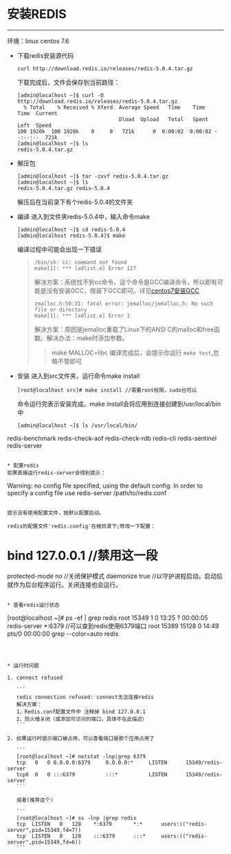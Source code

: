 



#  安装REDIS

***

环境：linux centos 7.6

* 下载redis安装源代码

  ````
  curl http://download.redis.io/releases/redis-5.0.4.tar.gz
  ````

  下载完成后，文件会保存到当前路径：

  ```
  [admin@localhost ~]$ curl -O http://download.redis.io/releases/redis-5.0.4.tar.gz
    % Total    % Received % Xferd  Average Speed   Time    Time     Time  Current
                                   Dload  Upload   Total   Spent    Left  Speed
  100 1920k  100 1920k    0     0   721k      0  0:00:02  0:00:02 --:--:--  721k
  [admin@localhost ~]$ ls
  redis-5.0.4.tar.gz
  ```

  

* 解压包

  ```
  [admin@localhost ~]$ tar -zxvf redis-5.0.4.tar.gz
  [admin@localhost ~]$ ls
  redis-5.0.4.tar.gz redis-5.0.4
  ```

  解压后在当前录下有个redis-5.0.4的文件夹

* 编译
  进入到文件夹redis-5.0.4中，输入命令make

  ```
  [admin@localhost ~]$ cd redis-5.0.4
  [admin@localhost redis-5.0.4]$ make
  ```

   编译过程中可能会出现一下错误
  >
  > ```
  > /bin/sh: cc: command not found
  > make[1]: *** [adlist.o] Error 127
  > ```
  > 解决方案：系统找不到cc命令，这个命令是GCC编译命令，所以即有可能是没有安装GCC，按装下GCC即可。详见[centos7安装GCC](centos7ofGCC.md)
  >
  >
  > ```
  > zmalloc.h:50:31: fatal error: jemalloc/jemalloc.h: No such file or directory
  > make[1]: *** [adlist.o] Error 1
  > ```
  >
  > 解决方案：原因是jemalloc重载了Linux下的ANSI C的malloc和free函数。解决办法：make时添加参数。
  >
  > > make MALLOC=libc
  编译完成后，会提示你运行 `make test`,忽略不管即可


* 安装
  进入到src文件夹，运行命令make install
  ```shell
  [root@localhost src]# make install //需要root权限，sudo也可以
  ```
  命令运行完表示安装完成。make install会将应用到连接创建到/usr/local/bin中
  ```shell
  [admin@localhost ~]$ ls /usr/local/bin/
redis-benchmark  redis-check-aof  redis-check-rdb  redis-cli  redis-sentinel  redis-server
  ```
  
* 配置redis
  如果直接运行redis-server会得到提示：

  ```
  Warning: no config file specified, using the default config. In order to specify a config file use redis-server /path/to/redis.conf
  ```

  提示没有使用配置文件，按默认配置启动。

  redis的配置文件'redis.config'在根目录下;修改一下配置：

  ```
  # bind 127.0.0.1  //禁用这一段
  protected-mode no  //关闭保护模式
  daemonize true //以守护进程启动。启动后就作为后台程序运行。关闭连接也会运行。
  ```

* 查看redis运行状态

  ```
  [root@localhost ~]# ps -ef | grep redis
  root     15349     1  0 13:25 ?        00:00:05 redis-server *:6379 //可以查到redis使用6379端口
  root     15389 15128  0 14:49 pts/0    00:00:00 grep --color=auto redis
  ```

  

* 运行时问题

  1. connect refused

     ```
     redis connection refused: connect无法连接redis
     解决方案：
     1、Redis.conf配置文件中 注释掉 bind 127.0.0.1
     2、防火墙关闭（或添加可访问的端口，具体不在此描述）
     ```

  2. 如果运行时提示端口被占用，可以查看端口是那个应用占用了

     ```
     [root@localhost ~]# netstat -lnp|grep 6379
     tcp   0   0 0.0.0.0:6379     0.0.0.0:*     LISTEN      15349/redis-server  
     tcp6  0   0 :::6379          :::*          LISTEN      15349/redis-server 
     ```

     或者(推荐这个)

     ```
     [root@localhost ~]# ss -lnp |grep redis
     tcp  LISTEN   0   128    *:6379       *:*      users:(("redis-server",pid=15349,fd=7))
     tcp  LISTEN   0   128    :::6379      :::*     users:(("redis-server",pid=15349,fd=6))
     ```

     